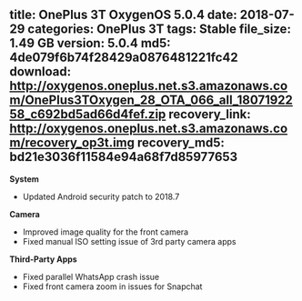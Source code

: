 title: OnePlus 3T OxygenOS 5.0.4
date: 2018-07-29
categories: OnePlus 3T
tags: Stable
file_size: 1.49 GB
version: 5.0.4
md5: 4de079f6b74f28429a0876481221fc42
download: http://oxygenos.oneplus.net.s3.amazonaws.com/OnePlus3TOxygen_28_OTA_066_all_1807192258_c692bd5ad66d4fef.zip
recovery_link: http://oxygenos.oneplus.net.s3.amazonaws.com/recovery_op3t.img
recovery_md5: bd21e3036f11584e94a68f7d85977653 
---
**System**
* Updated Android security patch to 2018.7

**Camera**
* Improved image quality for the front camera
* Fixed manual ISO setting issue of 3rd party camera apps

**Third-Party Apps**
* Fixed parallel WhatsApp crash issue
* Fixed front camera zoom in issues for Snapchat
